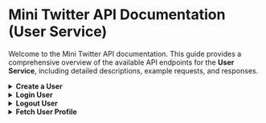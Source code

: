 # Mini Twitter API Documentation (User Service)

Welcome to the Mini Twitter API documentation. This guide provides a comprehensive overview of the available API endpoints for the **User Service**, including detailed descriptions, example requests, and responses.

<details>
<a id="create-user"></a>
<summary><b>Create a User</b></summary>

**Endpoint:** `POST /api/users`

**Description:** Creates a new user in the system.

**Request Body:**
```json
{
  "username": "johndoe",
  "email": "johndoe@example.com",
  "password": "password123",
  "name": "John Doe",
  "bio": "A passionate coder."
}
```

**Response Body (Success):**
```json
{
  "data": "OK"
}
```

**Response Body (Failed):**
```json
{
  "errors": "Username or email already exists."
}
```
</details>

<details>
<a id="login-user"></a>
<summary><b>Login User</b></summary>

**Endpoint:** `POST /api/auth/login`

**Description:**  uthenticates a user and returns a token.

- **Request Body:**
```json
{
  "username": "johndoe",
  "password": "password123"
}
```

**Response Body (Success):**
```json
{
  "data": {
    "token": "jwt-token-example",
    "expiredAt": 1694538000000
  }
}
```

**Response Body (Failed):**
```json
{
  "errors": "Username or password wrong."
}
```
</details>

<details>
<a id="logout"></a>
<summary><b>Logout User</b></summary>

**Endpoint:** `DELETE /api/auth/logout`

**Description:**  Logs out a user by invalidating their token.

**Response Body (Success):**
```json
{
  "data": "OK"
}
```

**Response Body (Failed):**
```json
{
  "errors": "Error logging out user."
}
```
</details>

<details>
<a id="fetch-user-profile"></a>
<summary><b>Fetch User Profile</b></summary>

**Endpoint:** `GET /api/users/{userId}`

**Description:**  Retrieves details of a specific user by their ID.

**Request Parameters::**
- userId: The unique identifier of the user whose profile is being fetched.

**Response Body (Success):**
```json
{
  "data": {
    "id": "user-123",
    "username": "johndoe",
    "email": "johndoe@example.com",
    "name": "John Doe",
    "bio": "A passionate coder."
  }
}
```

**Response Body (Failed):**
```json
{
  "errors": "User not found."
}
```
</details>

